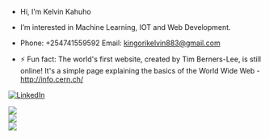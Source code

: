 <!---
ke-stack/ke-stack is a ✨ special ✨ repository because its `README.md` (this file) appears on your GitHub profile.
You can click the Preview link to take a look at your changes.
Comments are never displayed
--->
- Hi, I’m Kelvin Kahuho
  
- I’m interested in Machine Learning, IOT and Web Development.

- Phone: +254741559592 Email: kingorikelvin883@gmail.com
  
- ⚡ Fun fact: The world's first website, created by Tim Berners-Lee, is still online! It's a simple page explaining the basics of the World Wide Web - http://info.cern.ch/

[![LinkedIn](https://img.shields.io/badge/LinkedIn-%230077B5.svg?logo=linkedin&logoColor=white)](https://www.linkedin.com/in/kelvin-kahuho-26a5911b7/?lipi=urn%3Ali%3Apage%3Ad_flagship3_search_srp_jobs%3BTvhgAudVRfaDt2PciTh4WA%3D%3D)

![](https://github-readme-stats.vercel.app/api?username=kelvin-kahuho&theme=dark&hide_border=true&include_all_commits=false&count_private=false)<br/>
![](https://github-readme-streak-stats.herokuapp.com/?user=kelvin-kahuho&theme=dark&hide_border=true)<br/>
![](https://github-readme-stats.vercel.app/api/top-langs/?username=kelvin-kahuho&theme=dark&hide_border=true&include_all_commits=false&count_private=false&layout=compact)
